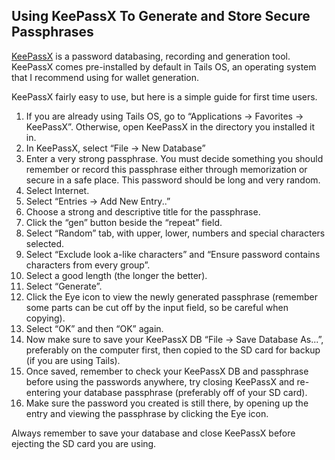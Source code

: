 ## Using KeePassX To Generate and Store Secure Passphrases

[KeePassX](https://www.keepassx.org/) is a password databasing, recording and generation tool. KeePassX comes pre-installed by default in Tails OS, an operating system that I recommend using for wallet generation.

KeePassX fairly easy to use, but here is a simple guide for first time users.

1. If you are already using Tails OS, go to “Applications → Favorites →  KeePassX”. Otherwise, open KeePassX in the directory you installed it in.
2. In KeePassX, select “File → New Database”
3. Enter a very strong passphrase. You must decide something you should remember or record this passphrase either through memorization or secure in a safe place. This password should be long and very random.
4. Select Internet.
5. Select “Entries → Add New Entry..”
6. Choose a strong and descriptive title for the passphrase.
7. Click the “gen” button beside the “repeat” field.
8. Select “Random” tab, with upper, lower, numbers and special characters selected.
9. Select “Exclude look a-like characters” and “Ensure password contains characters from every group”.
10. Select a good length (the longer the better).
11. Select “Generate”.
12. Click the Eye icon to view the newly generated passphrase (remember some parts can be cut off by the input field, so be careful when copying).
13. Select “OK” and then “OK” again.
14. Now make sure to save your KeePassX DB “File → Save Database As...”, preferably on the computer first, then copied to the SD card for backup (if you are using Tails).
15. Once saved, remember to check your KeePassX DB and passphrase before using the passwords anywhere, try closing KeePassX and re-entering your database passphrase (preferably off of your SD card).
16. Make sure the password you created is still there, by opening up the entry and viewing the passphrase by clicking the Eye icon.

Always remember to save your database and close KeePassX before ejecting the SD card you are using.